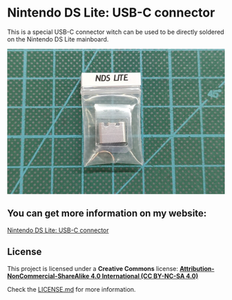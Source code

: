 # Nintendo DS Lite: USB-C connector

This is a special USB-C connector witch can be used to be directly soldered on the Nintendo DS Lite mainboard.

![Nintendo DS Lite: USB-C connector](https://raw.githubusercontent.com/giltesa/Nintendo-DS-Lite-USB-C-connector/master/4.%20Photos/nds-lite-bag.jpg)



## You can get more information on my website:

[Nintendo DS Lite: USB-C connector](https://shop.giltesa.com/product/nintendo-ds-lite-usb-c-connector/)



## License

This project is licensed under a **Creative Commons** license:
**[Attribution-NonCommercial-ShareAlike 4.0 International (CC BY-NC-SA 4.0) ](https://creativecommons.org/licenses/by-nc-sa/4.0/)**

Check the [LICENSE.md](LICENSE.md) for more information.